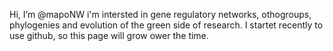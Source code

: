 Hi, I’m @mapoNW
i'm intersted in gene regulatory networks, othogroups, phylogenies and evolution of the green side of research.
I startet recently to use github, so this page will grow ower the time.
